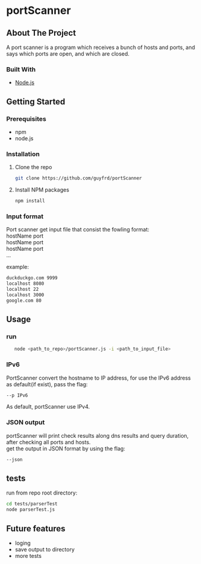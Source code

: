 # portScanner

<!-- ABOUT THE PROJECT -->
## About The Project

A port scanner is a program which receives a bunch of hosts and ports, and says which ports are open, and which are closed.

### Built With

* [Node.js](https://nextjs.org/)

<!-- GETTING STARTED -->
## Getting Started

### Prerequisites

* npm
* node.js

### Installation
 
1. Clone the repo
   ```sh
   git clone https://github.com/guyfrd/portScanner
   ```
3. Install NPM packages
   ```sh
   npm install
   ```

### Input format
Port scanner get input file that consist the fowling format:<br />
hostName port<br />
hostName port<br />
hostName port<br />
...
 
 example: 
```sh
duckduckgo.com 9999
localhost 8080
localhost 22
localhost 3000
google.com 80
```

## Usage

### run 
```sh
   node <path_to_repo>/portScanner.js -i <path_to_input_file>
```
### IPv6
PortScanner convert the hostname to IP address, for use the IPv6 address as default(if exist), pass the flag:
```sh
--p IPv6
```
As default, portScanner use IPv4. 

### JSON output 

portScanner will print check results along dns results and query duration, after checking all ports and hosts.<br />
get the output in JSON format by using the flag: 
```sh
--json
```
## tests

run from repo root directory:
```sh
cd tests/parserTest
node parserTest.js 
```

## Future features 

* loging
* save output to directory
* more tests
